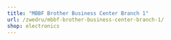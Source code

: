 ```yaml
---
title: "MBBF Brother Business Center Branch 1"
url: /zwedru/mbbf-brother-business-center-branch-1/
shop: electronics
---
```

